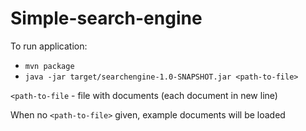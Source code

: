 # Simple-search-engine

To run application:
  - `mvn package`
  - `java -jar target/searchengine-1.0-SNAPSHOT.jar <path-to-file>` 
 
`<path-to-file` - file with documents (each document in new line)
 
 When no `<path-to-file>` given, example documents will be loaded
